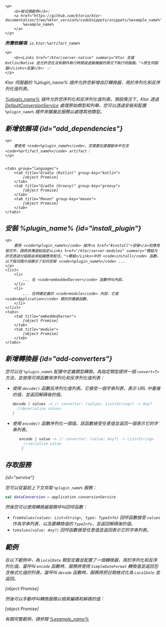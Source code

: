 [//]: # (title: 資料轉換)

<primary-label ref="server-plugin"/>

<var name="artifact_name" value="ktor-server-data-conversion"/>
<var name="package_name" value="io.ktor.server.plugins.dataconversion"/>
<var name="plugin_name" value="DataConversion"/>
<var name="example_name" value="data-conversion"/>

<tldr>

    <p>
        <b>程式碼範例</b>:
        <a href="https://github.com/ktorio/ktor-documentation/tree/%ktor_version%/codeSnippets/snippets/%example_name%">
            %example_name%
        </a>
    </p>
    
<p>
<b>所需依賴項</b>: <code>io.ktor:%artifact_name%</code>
</p>

    <p>
        <b><Links href="/ktor/server-native" summary="Ktor 支援 Kotlin/Native 並允許您在沒有額外執行時間或虛擬機器的情況下執行伺服器。">原生伺服器</Links>支援</b>: ✅
    </p>
    
</tldr>

<link-summary>
Ktor 伺服器的 %plugin_name% 插件允許您新增自訂轉換器，用於序列化和反序列化值列表。
</link-summary>

[%plugin_name%](https://api.ktor.io/ktor-utils/io.ktor.util.converters/-data-conversion/index.html) 插件允許您序列化和反序列化值列表。預設情況下，Ktor 透過 [DefaultConversionService](https://api.ktor.io/ktor-utils/io.ktor.util.converters/-default-conversion-service/index.html) 處理原始類型和列舉。您可以透過安裝和配置 `%plugin_name%` 插件來擴展此服務以處理其他類型。

## 新增依賴項 {id="add_dependencies"}

    <p>
        要使用 <code>%plugin_name%</code>，您需要在建置腳本中包含 <code>%artifact_name%</code> artifact：
    </p>
    

    <tabs group="languages">
        <tab title="Gradle (Kotlin)" group-key="kotlin">
            [object Promise]
        </tab>
        <tab title="Gradle (Groovy)" group-key="groovy">
            [object Promise]
        </tab>
        <tab title="Maven" group-key="maven">
            [object Promise]
        </tab>
    </tabs>
    

## 安裝 %plugin_name% {id="install_plugin"}

    <p>
        要將 <code>%plugin_name%</code> 插件<a href="#install">安裝</a>到應用程式中，請將其傳遞給指定<Links href="/ktor/server-modules" summary="模組允許您透過分組路由來組織應用程式。">模組</Links>中的 <code>install</code> 函數。以下程式碼片段顯示了如何安裝 <code>%plugin_name%</code> ...
    </p>
    <list>
        <li>
            ... 在 <code>embeddedServer</code> 函數呼叫內部。
        </li>
        <li>
            ... 在明確定義的 <code>module</code> 內部，它是 <code>Application</code> 類別的擴展函數。
        </li>
    </list>
    <tabs>
        <tab title="embeddedServer">
            [object Promise]
        </tab>
        <tab title="module">
            [object Promise]
        </tab>
    </tabs>
    

## 新增轉換器 {id="add-converters"}

您可以在 `%plugin_name%` 配置中定義類型轉換。為指定類型提供一個 `convert<T>` 方法，並使用可用函數來序列化和反序列化值列表：

*   使用 `decode()` 函數反序列化值列表。它接受一個字串列表，表示 URL 中重複的值，並返回解碼後的值。

    ```kotlin
    decode { values -> // converter: (values: List<String>) -> Any?
      //deserialize values
    }
    ```

*   使用 `encode()` 函數序列化一個值。該函數接受任意值並返回一個表示它的字串列表。

    ```kotlin
       encode { value -> // converter: (value: Any?) -> List<String>
         //serialize value
        }
    ```

## 存取服務

{id="service"}

您可以從當前上下文存取 `%plugin_name%` 服務：

```kotlin
val dataConversion = application.conversionService
```

然後您可以使用轉換器服務呼叫回呼函數：

*   `fromValues(values: List<String>, type: TypeInfo)` 回呼函數接受 `values` 作為字串列表，以及要轉換值的 `TypeInfo`，並返回解碼後的值。
*   `toValues(value: Any?)` 回呼函數接受任意值並返回表示它的字串列表。

## 範例

在以下範例中，為 `LocalDate` 類型定義並配置了一個轉換器，用於序列化和反序列化值。當呼叫 `encode` 函數時，服務將使用 `SimpleDateFormat` 轉換值並返回包含格式化值的列表。當呼叫 `decode` 函數時，服務將把日期格式化為 `LocalDate` 並返回。

[object Promise]

然後可以手動呼叫轉換服務以檢索編碼和解碼的值：

[object Promise]

有關完整範例，請參閱 [%example_name%](https://github.com/ktorio/ktor-documentation/tree/%ktor_version%/codeSnippets/snippets/%example_name%)